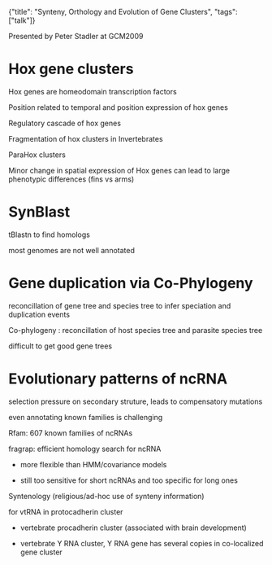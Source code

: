 {"title": "Synteny, Orthology and Evolution of Gene Clusters", "tags": ["talk"]}

Presented by Peter Stadler at GCM2009

# Hox gene clusters
Hox genes are homeodomain transcription factors

Position related to temporal and position expression of hox genes

Regulatory cascade of hox genes

Fragmentation of hox clusters in Invertebrates

ParaHox clusters

Minor change in spatial expression of Hox genes can lead to large phenotypic differences (fins vs arms)

# SynBlast
tBlastn to find homologs

most genomes are not well annotated

# Gene duplication via Co-Phylogeny
reconcillation of gene tree and species tree to infer speciation and duplication events

Co-phylogeny : reconcillation of host species tree and parasite species tree

difficult to get good gene trees

# Evolutionary patterns of ncRNA
selection pressure on secondary struture, leads to compensatory mutations

even annotating known families is challenging

Rfam: 607 known families of ncRNAs

fragrap: efficient homology search for ncRNA

- more flexible than HMM/covariance models

- still too sensitive for short ncRNAs and too specific for long ones

Syntenology (religious/ad-hoc use of synteny information)

for vtRNA in protocadherin cluster

- vertebrate procadherin cluster (associated with brain development)

- vertebrate Y RNA cluster, Y RNA gene has several copies in co-localized gene cluster
